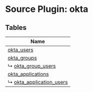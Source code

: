 # Source Plugin: okta
## Tables
| Name          |
| ------------- |
| [okta_users](okta_users.md) |
| [okta_groups](okta_groups.md) |
| ↳ [okta_group_users](okta_group_users.md) |
| [okta_applications](okta_applications.md) |
| ↳ [okta_application_users](okta_application_users.md) |